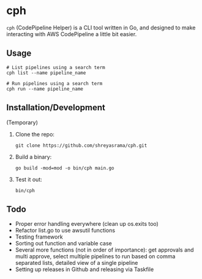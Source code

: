 # cph
`cph` (CodePipeline Helper) is a CLI tool written in Go, and designed to make interacting with AWS CodePipeline a little bit easier.

## Usage
```
# List pipelines using a search term
cph list --name pipeline_name

# Run pipelines using a search term
cph run --name pipeline_name
```

## Installation/Development
(Temporary)
1. Clone the repo:

    `git clone https://github.com/shreyasrama/cph.git`

1. Build a binary:

    `go build -mod=mod -o bin/cph main.go`

1. Test it out:

    `bin/cph`

## Todo
- Proper error handling everywhere (clean up os.exits too)
- Refactor list.go to use awsutil functions
- Testing framework
- Sorting out function and variable case
- Several more functions (not in order of importance): get approvals and multi approve, select multiple pipelines to run based on comma separated lists, detailed view of a single pipeline
- Setting up releases in Github and releasing via Taskfile